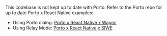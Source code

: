 This codebase is not kept up to date with Porto. Refer to the Porto repo for up to date Porto x React Native examples:
- Using Porto dialog: [Porto x React Native x Wagmi](https://github.com/ithacaxyz/porto/tree/main/examples/react-native)
- Using Relay Mode: [Porto x React Native x SIWE](https://github.com/ithacaxyz/porto/tree/main/examples/react-native-relay-mode)
